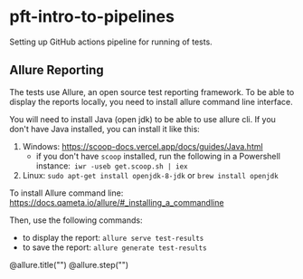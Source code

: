 # pft-intro-to-pipelines
Setting up GitHub actions pipeline for running of tests.

## Allure Reporting

The tests use Allure, an open source test reporting framework. To be able to display the reports locally, you need to install allure command line interface. 

You will need to install Java (open jdk) to be able to use allure cli. If you don't have Java installed, you can install it like this:

1. Windows: https://scoop-docs.vercel.app/docs/guides/Java.html
    - if you don't have `scoop` installed, run the following in a Powershell instance:` iwr -useb get.scoop.sh | iex`
2. Linux: `sudo apt-get install openjdk-8-jdk` or `brew install openjdk`

To install Allure command line: https://docs.qameta.io/allure/#_installing_a_commandline 

Then, use the following commands:
- to display the report: `allure serve test-results`
- to save the report: `allure generate test-results`

@allure.title("")
@allure.step("")